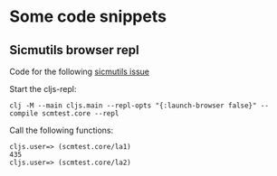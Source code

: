 # Some code snippets

## Sicmutils browser repl
Code for the following [sicmutils issue](https://github.com/sicmutils/sicmutils/issues/271)

Start the cljs-repl:
```
clj -M --main cljs.main --repl-opts "{:launch-browser false}" --compile scmtest.core --repl
```

Call the following functions:
```
cljs.user=> (scmtest.core/la1)
435
cljs.user=> (scmtest.core/la2)
```
